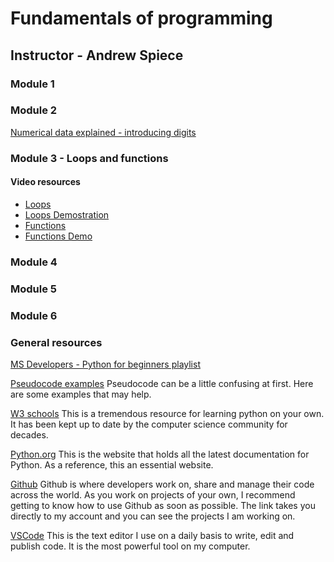 # Fundamentals of programming

## Instructor - Andrew Spiece

### Module 1

### Module 2

[Numerical data explained - introducing digits](https://youtu.be/YDDqe60omL0)

### Module 3 - Loops and functions

#### Video resources

* [Loops](https://youtu.be/LrOAl8vUFHY)
* [Loops Demostration](https://youtu.be/rAvD-6MpTw4)
* [Functions](https://youtu.be/nrCAxXfRU28)
* [Functions Demo](https://youtu.be/C9ZEGqGHXms)

### Module 4

### Module 5

### Module 6

### General resources

[MS Developers - Python for beginners playlist](https://youtube.com/playlist?list=PLlrxD0HtieHhS8VzuMCfQD4uJ9yne1mE6)

[Pseudocode examples](https://sites.google.com/a/ismanila.org/oliverab_cp/python/pseudocode)
Pseudocode can be a little confusing at first. Here are some examples that may help.

[W3 schools](https://www.w3schools.com/python/default.asp)
This is a tremendous resource for learning python on your own. It has been kept up to date by the computer science community for decades.

[Python.org](https://www.python.org/)
This is the website that holds all the latest documentation for Python. As a reference, this an essential website.

[Github](https://github.com/aspiece)
Github is where developers work on, share and manage their code across the world. As you work on projects of your own, I recommend getting to know how to use Github as soon as possible. The link takes you directly to my account and you can see the projects I am working on.

[VSCode](https://code.visualstudio.com/)
This is the text editor I use on a daily basis to write, edit and publish code. It is the most powerful tool on my computer.
